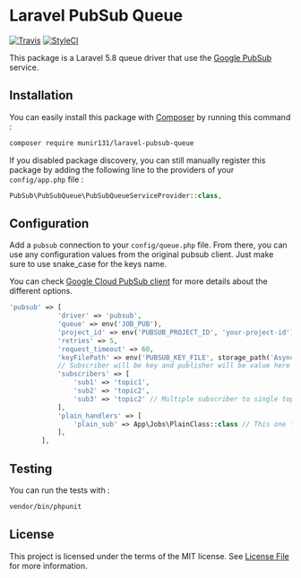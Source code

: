 # Laravel PubSub Queue

[![Travis](https://img.shields.io/travis/munir131/laravel-pubsub-queue/5.8?style=for-the-badge)](https://github.com/munir131/laravel-pubsub-queue)
[![StyleCI](https://styleci.io/repos/131718560/shield)](https://styleci.io/repos/131718560)

This package is a Laravel 5.8 queue driver that use the [Google PubSub](https://github.com/GoogleCloudPlatform/google-cloud-php-pubsub) service.

## Installation

You can easily install this package with [Composer](https://getcomposer.org) by running this command :

```bash
composer require munir131/laravel-pubsub-queue
```

If you disabled package discovery, you can still manually register this package by adding the following line to the providers of your `config/app.php` file :

```php
PubSub\PubSubQueue\PubSubQueueServiceProvider::class,
```

## Configuration

Add a `pubsub` connection to your `config/queue.php` file. From there, you can use any configuration values from the original pubsub client. Just make sure to use snake_case for the keys name.

You can check [Google Cloud PubSub client](http://googlecloudplatform.github.io/google-cloud-php/#/docs/google-cloud/v0.62.0/pubsub/pubsubclient?method=__construct) for more details about the different options.

```php
'pubsub' => [
            'driver' => 'pubsub',
            'queue' => env('JOB_PUB'),
            'project_id' => env('PUBSUB_PROJECT_ID', 'your-project-id'),
            'retries' => 5,
            'request_timeout' => 60,
            'keyFilePath' => env('PUBSUB_KEY_FILE', storage_path('Asyncro-978055.json')),
            // Subscriber will be key and publisher will be value here
            'subscribers' => [
                'sub1' => 'topic1',
                'sub2' => 'topic2',
                'sub3' => 'topic2' // Multiple subscriber to single topic
            ],
            'plain_handlers' => [
                'plain_sub' => App\Jobs\PlainClass::class // This one for non laravel format messages.
            ],
        ],
```

## Testing

You can run the tests with :

```bash
vendor/bin/phpunit
```

## License

This project is licensed under the terms of the MIT license. See [License File](LICENSE) for more information.
